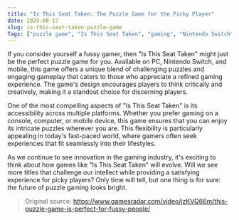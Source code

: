 ```yaml
---
title: "Is This Seat Taken: The Puzzle Game for the Picky Player"
date: 2025-08-17
slug: is-this-seat-taken-puzzle-game
Tags: ["puzzle game", "Is This Seat Taken", "gaming", "Nintendo Switch"]
---
```


If you consider yourself a fussy gamer, then "Is This Seat Taken" might just be the perfect puzzle game for you. Available on PC, Nintendo Switch, and mobile, this game offers a unique blend of challenging puzzles and engaging gameplay that caters to those who appreciate a refined gaming experience. The game's design encourages players to think critically and creatively, making it a standout choice for discerning players.

One of the most compelling aspects of "Is This Seat Taken" is its accessibility across multiple platforms. Whether you prefer gaming on a console, computer, or mobile device, this game ensures that you can enjoy its intricate puzzles wherever you are. This flexibility is particularly appealing in today's fast-paced world, where gamers often seek experiences that fit seamlessly into their lifestyles.

As we continue to see innovation in the gaming industry, it's exciting to think about how games like "Is This Seat Taken" will evolve. Will we see more titles that challenge our intellect while providing a satisfying experience for picky players? Only time will tell, but one thing is for sure: the future of puzzle gaming looks bright.

> Original source: https://www.gamesradar.com/video/jzKVQ66m/this-puzzle-game-is-perfect-for-fussy-people/